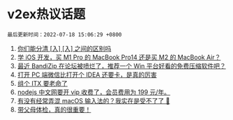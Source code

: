 # v2ex热议话题

`最后更新时间：2022-07-18 15:06:29 +0800`

1. [你们能分清 [入] [⼊] 之间的区别吗](https://www.v2ex.com/t/866890)
1. [学 iOS 开发，买 M1 Pro 的 MacBook Pro14 还是买 M2 的 MacBook Air？](https://www.v2ex.com/t/866938)
1. [最近 BandiZip 在论坛被喷烂了，推荐一个 Win 平台好看的免费压缩软件吧？](https://www.v2ex.com/t/866925)
1. [打开 PC 端微信比打开个 IDEA 还要卡，是真的厉害](https://www.v2ex.com/t/866882)
1. [组个 ITX 要老命了](https://www.v2ex.com/t/866912)
1. [nodejs 中文网要开 vip 收费了，会员费用为 199 元/年。](https://www.v2ex.com/t/866787)
1. [有没有经常弄混 macOS 输入法的？我实在是受不了了 😤](https://www.v2ex.com/t/866880)
1. [带父母体检，真的很重要！](https://www.v2ex.com/t/866928)

